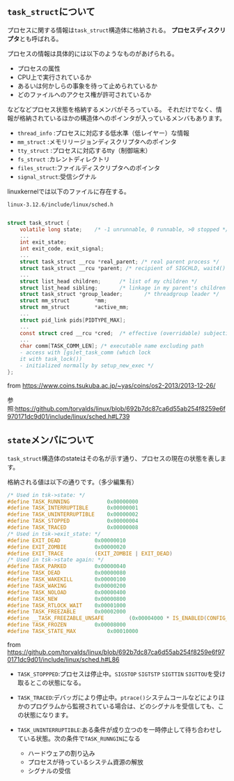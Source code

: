 ﻿



## `task_struct`について

プロセスに関する情報は`task_struct`構造体に格納される。
**プロセスディスクリプタ**とも呼ばれる。

プロセスの情報は具体的には以下のようなものがあげられる。

- プロセスの属性
- CPU上で実行されているか
- あるいは何かしらの事象を待って止められているか
- どのファイルへのアクセス権が許可されているか

などなどプロセス状態を格納するメンバがそろっている。
それだけでなく、情報が格納されているほかの構造体へのポインタが入っているメンバもあります。

- `thread_info` :プロセスに対応する低水準（低レイヤー）な情報
- `mm_struct`   :メモリリージョンディスクリプタへのポインタ
- `tty_struct`  :プロセスに対応するtty（制御端末）
- `fs_struct`   :カレントディレクトリ
- `files_struct`:ファイルディスクリプタへのポインタ
- `signal_struct`:受信シグナル


linuxkernelでは以下のファイルに存在する。

`linux-3.12.6/include/linux/sched.h`

```c

struct task_struct {
    volatile long state;    /* -1 unrunnable, 0 runnable, >0 stopped */
    ...
    int exit_state;
    int exit_code, exit_signal;
    ...
    struct task_struct __rcu *real_parent; /* real parent process */
    struct task_struct __rcu *parent; /* recipient of SIGCHLD, wait4() reports */
    ...
    struct list_head children;      /* list of my children */
    struct list_head sibling;       /* linkage in my parent's children list */
    struct task_struct *group_leader;       /* threadgroup leader */
	struct mm_struct		*mm;
	struct mm_struct		*active_mm;
    ...
    struct pid_link pids[PIDTYPE_MAX];
    ...
    const struct cred __rcu *cred;  /* effective (overridable) subjective task*/
    ...
    char comm[TASK_COMM_LEN]; /* executable name excluding path
    - access with [gs]et_task_comm (which lock
    it with task_lock())
    - initialized normally by setup_new_exec */
};
```

from https://www.coins.tsukuba.ac.jp/~yas/coins/os2-2013/2013-12-26/

参照:https://github.com/torvalds/linux/blob/692b7dc87ca6d55ab254f8259e6f970171dc9d01/include/linux/sched.h#L739




## `state`メンバについて

`task_struct`構造体のstateはその名が示す通り、プロセスの現在の状態を表します。

格納される値は以下の通りです。（多少編集有）

```c
/* Used in tsk->state: */
#define TASK_RUNNING			0x00000000
#define TASK_INTERRUPTIBLE		0x00000001
#define TASK_UNINTERRUPTIBLE	0x00000002
#define TASK_STOPPED			0x00000004
#define TASK_TRACED 			0x00000008
/* Used in tsk->exit_state: */
#define EXIT_DEAD			0x00000010
#define EXIT_ZOMBIE			0x00000020
#define EXIT_TRACE			(EXIT_ZOMBIE | EXIT_DEAD)
/* Used in tsk->state again: */
#define TASK_PARKED			0x00000040
#define TASK_DEAD			0x00000080
#define TASK_WAKEKILL		0x00000100
#define TASK_WAKING			0x00000200
#define TASK_NOLOAD			0x00000400
#define TASK_NEW			0x00000800
#define TASK_RTLOCK_WAIT	0x00001000
#define TASK_FREEZABLE		0x00002000
#define __TASK_FREEZABLE_UNSAFE	       (0x00004000 * IS_ENABLED(CONFIG_LOCKDEP))
#define TASK_FROZEN			0x00008000
#define TASK_STATE_MAX			0x00010000
```

from https://github.com/torvalds/linux/blob/692b7dc87ca6d55ab254f8259e6f970171dc9d01/include/linux/sched.h#L86


- `TASK_STOPPPED`:プロセスは停止中。`SIGSTOP` `SIGTSTP` `SIGTTIN` `SIGTTOU`を受け取るとこの状態になる。

- `TASK_TRACED`:デバッガにより停止中。`ptrace()`システムコールなどによりほかのプログラムから監視されている場合は、どのシグナルを受信しても、この状態になります。
- `TASK_UNINTERRUPTIBLE`:ある条件が成り立つのを一時停止して待ち合わせしている状態。次の条件で`TASK_RUNNGIN`になる
    - ハードウェアの割り込み
    - プロセスが待っているシステム資源の解放
    - シグナルの受信























